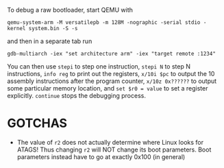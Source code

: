 To debug a raw bootloader, start QEMU with
```
qemu-system-arm -M versatilepb -m 128M -nographic -serial stdio -kernel system.bin -S -s
```
and then in a separate tab run
```
gdb-multiarch -iex "set architecture arm" -iex "target remote :1234"
```

You can then use `stepi` to step one instruction, `stepi N` to step N instructions, `info reg` to print out the registers, `x/10i $pc` to output the 10 assembly instructions after the program counter, `x/10z 0x??????` to output some particular memory location, and `set $r0 = value` to set a register explicitly. `continue` stops the debugging process.

# GOTCHAS

* The value of `r2` does not actually determine where Linux looks for ATAGS! Thus changing `r2` will NOT change its boot parameters. Boot parameters instead have to go at exactly 0x100 (in general)